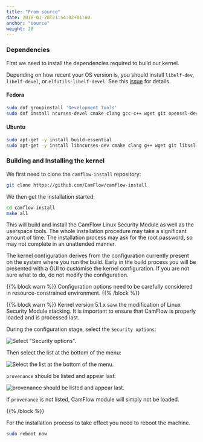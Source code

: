 ```yaml
---
title: "From source"
date: 2018-01-28T21:54:02+01:00
anchor: "source"
weight: 20
---
```


### Dependencies

First we need to install the dependencies required to build our kernel.

Depending on how recent your OS version is, you should install `libelf-dev`, `libelf-devel`, or `elfutils-libelf-devel`.
See this [issue](https://github.com/CamFlow/documentation/issues/3) for details.

#### Fedora

``` BASH
sudo dnf groupinstall 'Development Tools'
sudo dnf install ncurses-devel cmake clang gcc-c++ wget git openssl-devel zlib patch mosquitto bison flex ruby dwarves elfutils-libelf-devel
```

#### Ubuntu

``` BASH
sudo apt-get -y install build-essential
sudo apt-get -y install libncurses-dev cmake clang g++ wget git libssl-dev bc nano patch mosquitto bison flex ruby dwarves libelf-dev
```

### Building and Installing the kernel

We first need to clone the `camflow-install` repository:

``` BASH
git clone https://github.com/CamFlow/camflow-install
```

We then get the installation started:
``` BASH
cd camflow-install
make all
```

This will build and install the CamFlow Linux Security Module as well as the userspace tools. The whole installation procedure may take a significant amount of time. The installation process may ask for the root password, so may not complete in an unattended manner.

The kernel configuration derives from the configuration currently present on the system where you run the build. Early in the build process you will be presented with a GUI to customise the kernel configuration. If you are not sure what to do, do not modify the configuration.

{{% block warn %}}
Configuration options need to be carefully considered in resource-constrained environment.
{{% /block %}}

{{% block warn %}}
Kernel version 5.1.x saw the modification of Linux Security Module stacking.
It is important to ensure that CamFlow is properly loaded and is processed last.

During the configuration stage, select the `Security options`:

![Select "Security options".](./images/security_options.png)

Then select the list at the bottom of the menu:

![Select the list at the bottom of the menu.](./images/list.png)

`provenance` should be listed and appear last:

![provenance should be listed and appear last.](./images/last.png)

If `provenance` is not listed, CamFlow module will simply not be loaded.

{{% /block %}}

For the installation process to take effect you need to reboot the machine.

``` BASH
sudo reboot now
```
